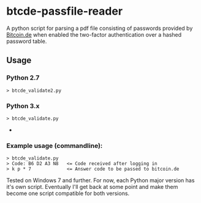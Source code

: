 # btcde-passfile-reader

A python script for parsing a pdf file consisting of passwords provided by [Bitcoin.de](https://www.bitcoin.de) when enabled the two-factor authentication over a hashed password table.

## Usage

### Python 2.7
```
> btcde_validate2.py
```
### Python 3.x
```
> btcde_validate.py
```

-

### Example usage (commandline):
```
> btcde_validate.py
> Code: B6 D2 A3 N8   <= Code received after logging in
> k p * 7             <= Answer code to be passed to bitcoin.de
```

Tested on Windows 7 and further.
For now, each Python major version has it's own script. Eventually I'll get back at some point and make them become one script compatible for both versions.
